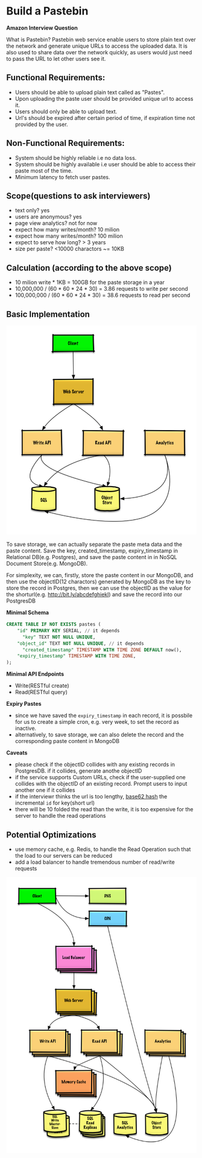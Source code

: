 Build a Pastebin
===
**Amazon Interview Question**

What is Pastebin?
Pastebin web service enable users to store plain text over the network and generate unique URLs to access the uploaded data. It is also used to share data over the network quickly, as users would just need to pass the URL to let other users see it.

Functional Requirements:
---
- Users should be able to upload plain text called as "Pastes".
- Upon uploading the paste user should be provided unique url to access it.
- Users should only be able to upload text.
- Url's should be expired after certain period of time, if expiration time not provided by the user.

Non-Functional Requirements:
---
- System should be highly reliable i.e no data loss.
- System should be highly available i.e user should be able to access their paste most of the time.
- Minimum latency to fetch user pastes.

Scope(questions to ask interviewers)
---
- text only? yes
- users are anonymous? yes
- page view analytics? not for now
- expect how many writes/month? 10 milion
- expect how many writes/month? 100 milion
- expect to serve how long? > 3 years
- size per paste? <10000 charactors ~= 10KB


Calculation (according to the above scope)
---
- 10 milion write * 1KB = 100GB for the paste storage in a year
- 10,000,000 / (60 * 60 * 24 * 30) = 3.86 requests to write per second
- 100,000,000 / (60 * 60 * 24 * 30) = 38.6 requests to read per second

Basic Implementation
---

![](./basic.png)

To save storage, we can actually separate the paste meta data and the paste content. Save the key, created_timestamp, expiry_timestamp in Relational DB(e.g. Postgres), and save the paste content in in NoSQL Document Store(e.g. MongoDB).

For simplexity, we can, firstly, store the paste content in our MongoDB, and then use the objectID(12 charactors) generated by MongoDB as the key to store the record in Postgres, then we can use the objectID as the value for the shorturl(e.g. http://bit.ly/abcdefghiekl) and save the record into our PostgresDB

**Minimal Schema**
```sql
CREATE TABLE IF NOT EXISTS pastes (
    "id" PRIMARY KEY SERIAL, // it depends
	  "key" TEXT NOT NULL UNIQUE,
    "object_id" TEXT NOT NULL UNIQUE, // it depends
	  "created_timestamp" TIMESTAMP WITH TIME ZONE DEFAULT now(),
    "expiry_timestamp" TIMESTAMP WITH TIME ZONE,
);
```

**Minimal API Endpoints**
- Write(RESTful create)
- Read(RESTful query)

**Expiry Pastes**
- since we have saved the `expiry_timestamp` in each record, it is possbile for us to create a simple cron, e.g. very week, to set the record as inactive. 
- alternatively, to save storage, we can also delete the record and the corresponding paste content in MongoDB

**Caveats**
- please check if the objectID collides with any existing records in PostgresDB. if it collides, generate anothe objectID
- if the service supports Custom URLs, check if the user-supplied one collides with the objectID of an existing record. Prompt users to input another one if it collides
- if the interviewr thinks the url is too lengthy, [base62 hash](../tiny_url/readme.md) the incremental `id` for key(short url)
- there will be 10 folded the read than the write, it is too expensive for the server to handle the read operations

Potential Optimizations
---
- use memory cache, e.g. Redis, to handle the Read Operation such that the load to our servers can be reduced
- add a load balancer to handle tremendous number of read/write requests

![](./advanced.png)